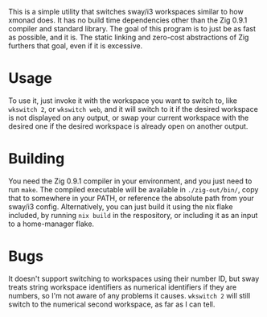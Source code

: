 This is a simple utility that switches sway/i3 workspaces similar to how xmonad does. It has no build time dependencies other than the Zig 0.9.1 compiler and standard library. The goal of this program is to just be as fast as possible, and it is. The static linking and zero-cost abstractions of Zig furthers that goal, even if it is excessive.

# Usage
To use it, just invoke it with the workspace you want to switch to, like `wkswitch 2`, or `wkswitch web`, and it will switch to it if the desired workspace is not displayed on any output, or swap your current workspace with the desired one if the desired workspace is already open on another output.

# Building
You need the Zig 0.9.1 compiler in your environment, and you just need to run `make`. The compiled executable will be available in `./zig-out/bin/`, copy that to somewhere in your PATH, or reference the absolute path from your sway/i3 config. Alternatively, you can just build it using the nix flake included, by running `nix build` in the respository, or including it as an input to a home-manager flake.

# Bugs
It doesn't support switching to workspaces using their number ID, but sway treats string workspace identifiers as numerical identifiers if they are numbers, so I'm not aware of any problems it causes. `wkswitch 2` will still switch to the numerical second workspace, as far as I can tell.
